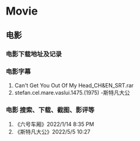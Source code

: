 # Movie 
## 电影
   ### 电影下载地址及记录
   
   
   ### 电影字幕  
   1. Can't Get You Out Of My Head_CH&EN_SRT.rar   
   2. stefan.cel.mare.vaslui.1475.(1975) -斯特凡大公

   ### 电影 搜索、下载、截图、影评等
   1. 《六号车厢》2022/1/14 8:35 PM  
   2. 《斯特凡大公》2022/5/5 10:27  



